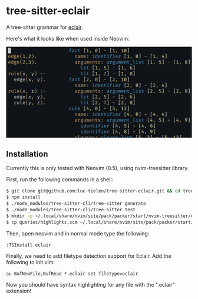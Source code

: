 # tree-sitter-eclair

A tree-sitter grammar for
[eclair](https://github.com/luc-tielen/eclair-lang).

Here's what it looks like when used inside Neovim:

![Highlighted Eclair code with tree-sitter playground open](./demo.png)

## Installation

Currently this is only tested with Neovim (0.5), using nvim-treesitter library.

First, run the following commands in a shell:

```bash
$ git clone git@github.com:luc-tielen/tree-sitter-eclair.git && cd tree-sitter-eclair
$ npm install
$ ./node_modules/tree-sitter-cli/tree-sitter generate
$ ./node_modules/tree-sitter-cli/tree-sitter test
$ mkdir -p ~/.local/share/nvim/site/pack/packer/start/nvim-treesitter/queries/eclair
$ cp queries/highlights.scm ~/.local/share/nvim/site/pack/packer/start/nvim-treesitter/queries/eclair/
```

Then, open neovim and in normal mode type the following:

```
:TSInstall eclair
```

Finally, we need to add filetype detection support for Eclair.
Add the following to init.vim:

```viml
au BufNewFile,BufRead *.eclair set filetype=eclair
```

Now you should have syntax highlighting for any file with the ".eclair"
extension!
